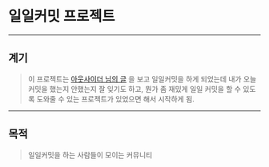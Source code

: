 # 일일커밋 프로젝트
----
## 계기
> 이 프로젝트는 [아웃사이더 님의 글](https://blog.outsider.ne.kr/1141) 을 보고 일일커밋을 하게 되었는데
내가 오늘 커밋을 했는지 안했는지 잘 잊기도 하고, 뭔가 좀 재밌게 일일 커밋을 할 수 있도록 도와줄 수 있는 프로젝트가 있었으면 해서 시작하게 됨.

----
## 목적
> 일일커밋을 하는 사람들이 모이는 커뮤니티